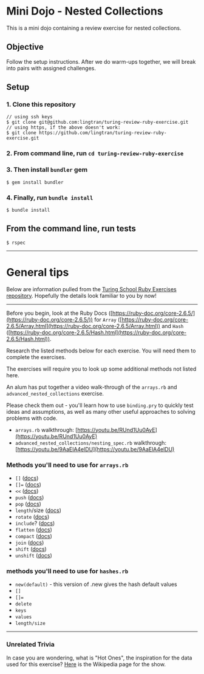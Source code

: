 # Mini Dojo - Nested Collections
This is a mini dojo containing a review exercise for nested collections.

## Objective
Follow the setup instructions. After we do warm-ups together, we will break into pairs with assigned challenges.

## Setup

### 1. Clone this repository

```
// using ssh keys
$ git clone git@github.com:lingtran/turing-review-ruby-exercise.git
// using https, if the above doesn't work:
$ git clone https://github.com/lingtran/turing-review-ruby-exercise.git
```

### 2. From command line, run `cd turing-review-ruby-exercise`

### 3. Then install `bundler` gem
`$ gem install bundler`

### 4. Finally, run `bundle install`
`$ bundle install`

## From the command line, run tests
`$ rspec`


---

# General tips

Below are information pulled from the [Turing School Ruby Exercises repository](https://github.com/turingschool/ruby-exercises). Hopefully the details look familiar to you by now!

---

Before you begin, look at the Ruby Docs ([https://ruby-doc.org/core-2.6.5/](https://ruby-doc.org/core-2.6.5/)) for `Array` ([https://ruby-doc.org/core-2.6.5/Array.html](https://ruby-doc.org/core-2.6.5/Array.html)) and `Hash` ([https://ruby-doc.org/core-2.6.5/Hash.html](https://ruby-doc.org/core-2.6.5/Hash.html)). 

Research the listed methods below for each exercise. You will need them to complete the exercises. 

The exercises will require you to look up some additional methods not listed here.

An alum has put together a video walk-through of the `arrays.rb` and `advanced_nested_collections` exercise. 

Please check them out - you'll learn how to use `binding.pry` to quickly test ideas and assumptions, as well as many other useful approaches to solving problems with code. 

- `arrays.rb` walkthrough: [https://youtu.be/RUnd1Uu0AyE](https://youtu.be/RUnd1Uu0AyE)
- `advanced_nested_collections/nesting_spec.rb` walkthrough: [https://youtu.be/9AaElA4elDU](https://youtu.be/9AaElA4elDU)


### Methods you'll need to use for `arrays.rb`

* `[]` ([docs](https://ruby-doc.org/core-2.6.5/Array.html#method-i-5B-5D))
* `[]=` ([docs](https://ruby-doc.org/core-2.6.5/Array.html#method-i-5B-5D-3D))
* `<<` ([docs](https://ruby-doc.org/core-2.6.5/Array.html#method-i-3C-3C))
* `push` ([docs](https://ruby-doc.org/core-2.6.5/Array.html#method-i-push))
* `pop` ([docs](https://ruby-doc.org/core-2.6.5/Array.html#method-i-pop))
* `length`/size ([docs](https://ruby-doc.org/core-2.6.5/Array.html#method-i-length))
* `rotate` ([docs](https://ruby-doc.org/core-2.6.5/Array.html#method-i-rotate))
* `include`? ([docs](https://ruby-doc.org/core-2.6.5/Array.html#method-i-include-3F))
* `flatten` ([docs](https://ruby-doc.org/core-2.6.5/Array.html#method-i-flatten))
* `compact` ([docs](https://ruby-doc.org/core-2.6.5/Array.html#method-i-compact))
* `join` ([docs](https://ruby-doc.org/core-2.6.5/Array.html#method-i-join))
* `shift` ([docs](https://ruby-doc.org/core-2.6.5/Array.html#method-i-shift))
* `unshift` ([docs](https://ruby-doc.org/core-2.6.5/Array.html#method-i-unshift))

### methods you'll need to use for `hashes.rb`

* `new(default)` - this version of .new gives the hash default values
* `[]`
* `[]=`
* `delete`
* `keys`
* `values`
* `length/size`

----

### Unrelated Trivia
In case you are wondering, what is "Hot Ones", the inspiration for the data used for this exercise? [Here](https://en.wikipedia.org/wiki/Hot_Ones) is the Wikipedia page for the show.